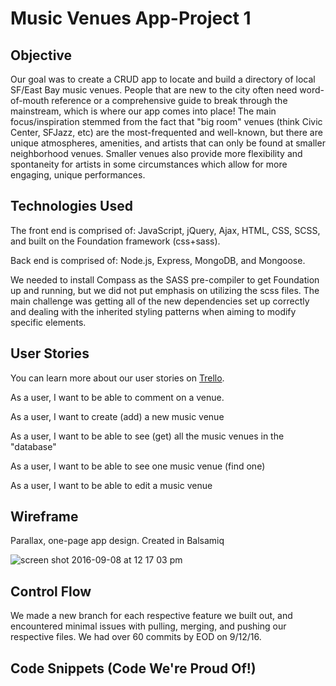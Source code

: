 # Music Venues App-Project 1

## Objective
Our goal was to create a CRUD app to locate and build a directory of local SF/East Bay music venues. People that are new to the city often need word-of-mouth reference or a comprehensive guide to break through the mainstream, which is where our app comes into place!
The main focus/inspiration stemmed from the fact that "big room" venues (think Civic Center, SFJazz, etc) are the most-frequented and well-known, but there are unique atmospheres, amenities, and artists that can only be found at smaller neighborhood venues.
Smaller venues also provide more flexibility and spontaneity for artists in some circumstances which
allow for more engaging, unique performances.

## Technologies Used
The front end is comprised of:
JavaScript, jQuery, Ajax, HTML, CSS, SCSS, and built on the Foundation framework (css+sass).

Back end is comprised of:
Node.js, Express, MongoDB, and Mongoose.

We needed to install Compass as the SASS pre-compiler to get Foundation up and running, but we did not
put emphasis on utilizing the scss files. The main challenge was getting all of the new dependencies
set up correctly and dealing with the inherited styling patterns when aiming to modify
specific elements.

## User Stories <br>
You can learn more about our user stories on <a href="https://trello.com/b/7lwJetKR/project-1-crud-music-venues">Trello</a>.

As a user, I want to be able to comment on a venue.

As a user, I want to create (add) a new music venue

As a user, I want to be able to see (get) all the music venues in the "database"

As a user, I want to be able to see one music venue (find one)

As a user, I want to be able to edit a music venue



## Wireframe
Parallax, one-page app design. Created in Balsamiq

![screen shot 2016-09-08 at 12 17 03 pm](https://cloud.githubusercontent.com/assets/19937807/18363263/38ca2a52-75be-11e6-86f6-6f7a757bb8a4.png)

## Control Flow

We made a new branch for each respective feature we built out, and encountered minimal issues
with pulling, merging, and pushing our respective files. We had over 60 commits by EOD on 9/12/16.


## Code Snippets (Code We're Proud Of!)

